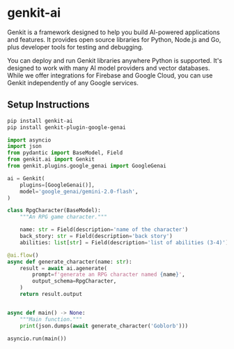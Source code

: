 # genkit-ai

Genkit is a framework designed to help you build AI-powered applications and features.
It provides open source libraries for Python, Node.js and Go, plus developer tools for testing
and debugging.

You can deploy and run Genkit libraries anywhere Python is supported. It's designed to work with
many AI model providers and vector databases. While we offer integrations for Firebase and Google Cloud,
you can use Genkit independently of any Google services.

## Setup Instructions

```bash
pip install genkit-ai
pip install genkit-plugin-google-genai
```

```python
import asyncio
import json
from pydantic import BaseModel, Field
from genkit.ai import Genkit
from genkit.plugins.google_genai import GoogleGenai

ai = Genkit(
    plugins=[GoogleGenai()],
    model='google_genai/gemini-2.0-flash',
)

class RpgCharacter(BaseModel):
    """An RPG game character."""

    name: str = Field(description='name of the character')
    back_story: str = Field(description='back story')
    abilities: list[str] = Field(description='list of abilities (3-4)')

@ai.flow()
async def generate_character(name: str):
    result = await ai.agenerate(
        prompt=f'generate an RPG character named {name}',
        output_schema=RpgCharacter,
    )
    return result.output


async def main() -> None:
    """Main function."""
    print(json.dumps(await generate_character('Goblorb')))

asyncio.run(main())
```
